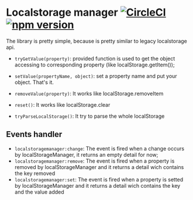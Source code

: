 # Localstorage manager  [![CircleCI](https://circleci.com/gh/irsooti/localstorage-manager/tree/master.svg?style=svg)](https://circleci.com/gh/irsooti/localstorage-manager/tree/master) [![npm version](https://badge.fury.io/js/%40irsooti%2Flocalstorage-manager.svg)](https://badge.fury.io/js/%40irsooti%2Flocalstorage-manager)

The library is pretty simple, because is pretty similar to legacy localstorage api.

- `tryGetValue(property)`: provided function is used to get the object accessing to corresponding property (like localStorage.getItem());

- `setValue(propertyName, object)`: set a property name and put your object. That's it. 

- `removeValue(property)`: It works like localStorage.removeItem
- `reset()`: It works like localStorage.clear
- `tryParseLocalStorage()`: It try to parse the whole localStorage

## Events handler

- `localstoragemanager:change`: The event is fired when a change occurs by localStorageManager, it returns an empty detail for now;
- `localstoragemanager:remove`: The event is fired when a property is removed by localStorageManager and it returns a detail wich contains the key removed
- `localstoragemanager:set`: The event is fired when a property is setted by localStorageManager and it returns a detail wich contains the key and the value added
